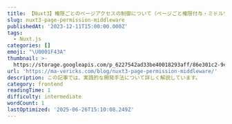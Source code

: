 ```yaml
---
title: 【Nuxt3】権限ごとのページアクセスの制御について（ページごと権限付与・ミドルウェア実装編）
slug: nuxt3-page-permission-middleware
publishedAt: '2023-12-11T15:00:00.000Z'
tags:
  - Nuxt.js
categories: []
emoji: "\U0001F43A"
thumbnail: >-
  https://storage.googleapis.com/p_6227542ad33be40018293aff/86e301c2-9c42-42cb-a12a-f84ba71c0aae/nuxt3-page-permission-middleware.png
url: 'https://ma-vericks.com/blog/nuxt3-page-permission-middleware/'
description: この記事では、実践的な開発手法について詳しく解説しています。
category: frontend
readingTime: 1
difficulty: intermediate
wordCount: 1
lastOptimized: '2025-06-26T15:10:08.249Z'
---
```


